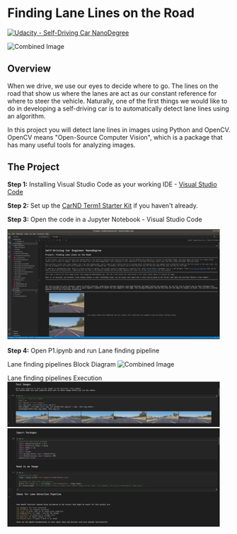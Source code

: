 # **Finding Lane Lines on the Road** 
[![Udacity - Self-Driving Car NanoDegree](https://s3.amazonaws.com/udacity-sdc/github/shield-carnd.svg)](http://www.udacity.com/drive)

<img src="examples/laneLines_thirdPass.jpg" width="480" alt="Combined Image" />

Overview
---

When we drive, we use our eyes to decide where to go.  The lines on the road that show us where the lanes are act as our constant reference for where to steer the vehicle.  Naturally, one of the first things we would like to do in developing a self-driving car is to automatically detect lane lines using an algorithm.

In this project you will detect lane lines in images using Python and OpenCV.  OpenCV means "Open-Source Computer Vision", which is a package that has many useful tools for analyzing images.  


The Project
---
**Step 1:** Installing Visual Studio Code as your working IDE - [Visual Studio Code](https://code.visualstudio.com/)

**Step 2:** Set up the [CarND Term1 Starter Kit](https://github.com/udacity/CarND-Term1-Starter-Kit/blob/master/README.md) if you haven't already.

**Step 3:** Open the code in a Jupyter Notebook - Visual Studio Code

<img src="VisualStudioCode_iPynb.png" width="480" alt="Combined Image" />

**Step 4:** Open P1.ipynb and run Lane finding pipeline

Lane finding pipelines Block Diagram
<img src="LanesFinding_Blockdiagram.png" width="480" alt="Combined Image" /> 

Lane finding pipelines Execution
<img src="FindingLanes_pipeline1.png" width="480" alt="Combined Image" /> 
<img src="FindingLanes_pipeline2.png" width="480" alt="Combined Image" />
